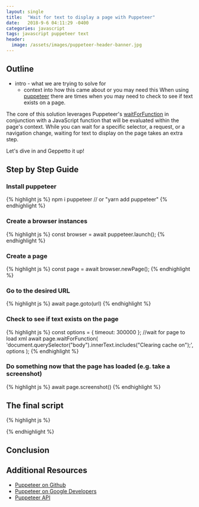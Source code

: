 ```yaml
---
layout: single
title:  "Wait for text to display a page with Puppeteer"
date:   2018-9-6 04:11:29 -0400
categories: javascript
tags: javascript puppeteer text
header:
  image: /assets/images/puppeteer-header-banner.jpg
---
```


## Outline
- intro - what we are trying to solve for
  - context into how this came about or you may need this
When using [puppeteer](https://github.com/GoogleChrome/puppeteer) there are times when you may need to check to see if text exists on a page.  

The core of this solution leverages Puppeteer's [waitForFunction](https://github.com/GoogleChrome/puppeteer/blob/v1.8.0/docs/api.md#pagewaitforselectororfunctionortimeout-options-args) in conjunction with a JavaScript function that will be evaluated within the page's context.  While you can wait for a specific selector, a request, or a navigation change, waiting for text to display on the page takes an extra step.  

Let's dive in and Geppetto it up!  

## Step by Step Guide

### Install puppeteer
{% highlight js %}
npm i puppeteer
// or "yarn add puppeteer"
{% endhighlight %}

### Create a browser instances
{% highlight js %}
const browser = await puppeteer.launch();
{% endhighlight %}

### Create a page
{% highlight js %}
const page = await browser.newPage();
{% endhighlight %}

### Go to the desired URL
{% highlight js %}
await page.goto(url)
{% endhighlight %}

### Check to see if text exists on the page
{% highlight js %}
const options = { timeout: 300000 };
  //wait for page to load xml
await page.waitForFunction(
  'document.querySelector("body").innerText.includes("Clearing cache on");',
  options
);
{% endhighlight %}

### Do something now that the page has loaded (e.g. take a screenshot)
{% highlight js %}
await page.screenshot()
{% endhighlight %}

## The final script
{% highlight js %}

{% endhighlight %}

## Conclusion

## Additional Resources
- [Puppeteer on Github](https://github.com/GoogleChrome/puppeteer)
- [Puppeteer on Google Developers](https://developers.google.com/web/tools/puppeteer/)
- [Puppeteer API](https://github.com/GoogleChrome/puppeteer/blob/v1.8.0/docs/api.md)
